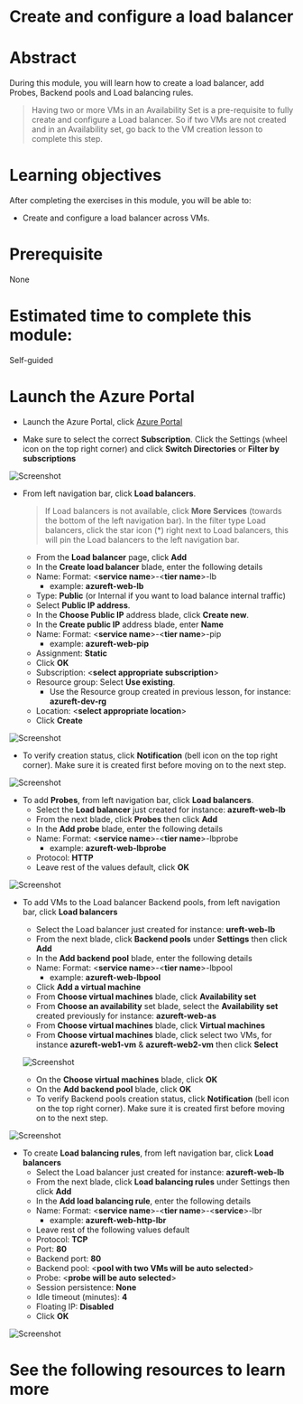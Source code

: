 # Create and configure a load balancer

# Abstract

During this module, you will learn how to create a load balancer, add Probes, Backend pools and Load balancing rules.

> Having two or more VMs in an Availability Set is a pre-requisite to fully create and configure a Load balancer. So if two VMs are not created and in an Availability set, go back to the VM creation lesson to complete this step. 

# Learning objectives
After completing the exercises in this module, you will be able to:
* Create and configure a load balancer across VMs.

# Prerequisite 
None

# Estimated time to complete this module:
Self-guided

# Launch the Azure Portal
* Launch the Azure Portal, click [Azure Portal](http://www.azure.portal.com)

* Make sure to select the correct **Subscription**. Click the Settings (wheel icon on the top right corner) and click **Switch Directories** or **Filter by subscriptions**

![Screenshot](./images/Networking-L3-1.png)
 
* From left navigation bar, click **Load balancers**.
  > If Load balancers is not available, click **More Services** (towards the bottom of the left navigation bar). In the filter type Load balancers, click the star icon (*) right next to Load balancers, this will pin the Load balancers to the left navigation bar.

  * From the **Load balancer** page, click **Add**
  * In the **Create load balancer** blade, enter the following details
  * Name: Format: <**service name**>-<**tier name**>-lb
    * example: **azureft-web-lb**
  * Type: **Public** (or Internal if you want to load balance internal traffic)
  * Select **Public IP address**. 
  * In the **Choose Public IP** address blade, click **Create new**. 
  * In the **Create public IP** address blade, enter **Name**
  * Name: Format: <**service name**>-<**tier name**>-pip
    * example: **azureft-web-pip**
  * Assignment: **Static**  
  * Click **OK**
  * Subscription: <**select appropriate subscription**>
  * Resource group: Select **Use existing**.
    * Use the Resource group created in previous lesson, for instance: **azureft-dev-rg**
  * Location: <**select appropriate location**>
  * Click **Create**

![Screenshot](./images/Networking-L3-2.png)
 
 * To verify creation status, click **Notification** (bell icon on the top right corner). Make sure it is created first before moving on to the next step.

![Screenshot](./images/Networking-L3-3.png)
 
* To add **Probes**, from left navigation bar, click **Load balancers**.
  * Select the **Load balancer** just created for instance: **azureft-web-lb** 
  * From the next blade, click **Probes** then click **Add**
  * In the **Add probe** blade, enter the following details
  * Name: Format: <**service name**>-<**tier name**>-lbprobe
    * example: **azureft-web-lbprobe**
  * Protocol: **HTTP**
  * Leave rest of the values default, click **OK**

![Screenshot](./images/Networking-L3-4.png)

* To add VMs to the Load balancer Backend pools, from left navigation bar, click **Load balancers**
  * Select the Load balancer just created for instance: **ureft-web-lb** 
  * From the next blade, click **Backend pools** under **Settings** then click **Add**
  * In the **Add backend pool** blade, enter the following details
  * Name: Format: <**service name**>-<**tier name**>-lbpool
    * example: **azureft-web-lbpool**
  * Click **Add a virtual machine** 
  * From **Choose virtual machines** blade, click **Availability set**
  * From **Choose an availability** set blade, select the **Availability set** created previously for instance: **azureft-web-as**
  * From **Choose virtual machines** blade, click **Virtual machines**
  * From **Choose virtual machines** blade, click select two VMs, for instance **azureft-web1-vm** & **azureft-web2-vm** then click **Select**

  ![Screenshot](./images/Networking-L3-5.png)

  * On the **Choose virtual machines** blade, click **OK**
  * On the **Add backend pool** blade, click **OK**
  * To verify Backend pools creation status, click **Notification** (bell icon on the top right corner). Make sure it is created first before moving on to the next step.

![Screenshot](./images/Networking-L3-6.png)

* To create **Load balancing rules**, from left navigation bar, click **Load balancers**
  * Select the Load balancer just created for instance: **azureft-web-lb** 
  * From the next blade, click **Load balancing rules** under Settings then click **Add**
  * In the **Add load balancing rule**, enter the following details
  * Name: Format: <**service name**>-<**tier name**>-<**service**>-lbr
    * example: **azureft-web-http-lbr**
  * Leave rest of the following values default
  * Protocol: **TCP**
  * Port: **80**
  * Backend port: **80**
  * Backend pool: <**pool with two VMs will be auto selected**>
  * Probe: <**probe will be auto selected**>
  * Session persistence: **None**
  * Idle timeout (minutes): **4**
  * Floating IP: **Disabled**
  * Click **OK**

![Screenshot](./images/Networking-L3-7.png)

# See the following resources to learn more
